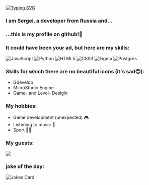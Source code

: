 [![Typing SVG](https://readme-typing-svg.herokuapp.com?font=Fira+Code&size=30&pause=1000&color=02DC00&center=true&random=false&width=435&lines=Hello+World)](https://git.io/typing-svg)
### I am Sergei, a developer from Russia and...  
### ...this is my profile on github!🙂


### It could have been your ad, but here are my skills:
![JavaScript](https://img.shields.io/badge/javascript-%23323330.svg?style=for-the-badge&logo=javascript&logoColor=%23F7DF1E) ![Python](https://img.shields.io/badge/python-3670A0?style=for-the-badge&logo=python&logoColor=ffdd54)
![HTML5](https://img.shields.io/badge/html5-%23E34F26.svg?style=for-the-badge&logo=html5&logoColor=white) ![CSS3](https://img.shields.io/badge/css3-%231572B6.svg?style=for-the-badge&logo=css3&logoColor=white) ![Figma](https://img.shields.io/badge/figma-%23F24E1E.svg?style=for-the-badge&logo=figma&logoColor=white) ![Postgres](https://img.shields.io/badge/postgres-%23316192.svg?style=for-the-badge&logo=postgresql&logoColor=white)


### Skills for which there are no beautiful icons (it's sad😔):
* Gdevelop 
* MicroStudio Engine
* Game- and Level- Desigin


### My hobbies:
* Game development (unexpected) :video_game:
* Listening to music :musical_note: 
* Sport 🏋️‍♂️


###  My guests:
![](https://komarev.com/ghpvc/?username=your-github-username)


### joke of the day:
![Jokes Card](https://readme-jokes.vercel.app/api)